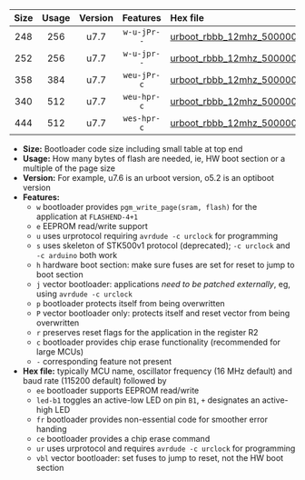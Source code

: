 |Size|Usage|Version|Features|Hex file|
|:-:|:-:|:-:|:-:|:--|
|248|256|u7.7|`w-u-jPr--`|[urboot_rbbb_12mhz_500000bps_led+b5_ur_vbl.hex](https://raw.githubusercontent.com/stefanrueger/urboot.hex/main/boards/rbbb/fcpu_12mhz/500000_bps/urboot_rbbb_12mhz_500000bps_led+b5_ur_vbl.hex)|
|252|256|u7.7|`w-u-jpr--`|[urboot_rbbb_12mhz_500000bps_led+b5_fr_ur_vbl.hex](https://raw.githubusercontent.com/stefanrueger/urboot.hex/main/boards/rbbb/fcpu_12mhz/500000_bps/urboot_rbbb_12mhz_500000bps_led+b5_fr_ur_vbl.hex)|
|358|384|u7.7|`weu-jPr-c`|[urboot_rbbb_12mhz_500000bps_ee_led+b5_fr_ce_ur_vbl.hex](https://raw.githubusercontent.com/stefanrueger/urboot.hex/main/boards/rbbb/fcpu_12mhz/500000_bps/urboot_rbbb_12mhz_500000bps_ee_led+b5_fr_ce_ur_vbl.hex)|
|340|512|u7.7|`weu-hpr-c`|[urboot_rbbb_12mhz_500000bps_ee_led+b5_fr_ce_ur.hex](https://raw.githubusercontent.com/stefanrueger/urboot.hex/main/boards/rbbb/fcpu_12mhz/500000_bps/urboot_rbbb_12mhz_500000bps_ee_led+b5_fr_ce_ur.hex)|
|444|512|u7.7|`wes-hpr-c`|[urboot_rbbb_12mhz_500000bps_ee_led+b5_fr_ce.hex](https://raw.githubusercontent.com/stefanrueger/urboot.hex/main/boards/rbbb/fcpu_12mhz/500000_bps/urboot_rbbb_12mhz_500000bps_ee_led+b5_fr_ce.hex)|

- **Size:** Bootloader code size including small table at top end
- **Usage:** How many bytes of flash are needed, ie, HW boot section or a multiple of the page size
- **Version:** For example, u7.6 is an urboot version, o5.2 is an optiboot version
- **Features:**
  + `w` bootloader provides `pgm_write_page(sram, flash)` for the application at `FLASHEND-4+1`
  + `e` EEPROM read/write support
  + `u` uses urprotocol requiring `avrdude -c urclock` for programming
  + `s` uses skeleton of STK500v1 protocol (deprecated); `-c urclock` and `-c arduino` both work
  + `h` hardware boot section: make sure fuses are set for reset to jump to boot section
  + `j` vector bootloader: applications *need to be patched externally*, eg, using `avrdude -c urclock`
  + `p` bootloader protects itself from being overwritten
  + `P` vector bootloader only: protects itself and reset vector from being overwritten
  + `r` preserves reset flags for the application in the register R2
  + `c` bootloader provides chip erase functionality (recommended for large MCUs)
  + `-` corresponding feature not present
- **Hex file:** typically MCU name, oscillator frequency (16 MHz default) and baud rate (115200 default) followed by
  + `ee` bootloader supports EEPROM read/write
  + `led-b1` toggles an active-low LED on pin `B1`, `+` designates an active-high LED
  + `fr` bootloader provides non-essential code for smoother error handing
  + `ce` bootloader provides a chip erase command
  + `ur` uses urprotocol and requires `avrdude -c urclock` for programming
  + `vbl` vector bootloader: set fuses to jump to reset, not the HW boot section
